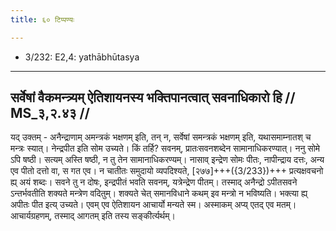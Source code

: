 ```yaml
---
title: ६० टिप्पण्यः

---
```

- 3/232: E2,4: yathābhūtasya

____________________________________________


## सर्वेषां वैकमन्त्र्यम् ऐतिशायनस्य भक्तिपानत्वात् सवनाधिकारो हि // MS_३,२.४३ //

यद् उक्तम् - अनैन्द्राणाम् अमन्त्रकं भक्षणम् इति, तन् न, सर्वेषां समन्त्रकं भक्षणम् इति, यथासमाम्नातश् च मन्त्रः स्यात्। नेन्द्रपीत इति सोम उच्यते। किं तर्हि? सवनम्, प्रातःसवनशब्देन सामानाधिकरण्यात्। ननु सोमे ऽपि षष्ठी। सत्यम् अस्ति षष्ठी, न तु तेन सामानाधिकरण्यम्। नासाव् इन्द्रेण सोमः पीतः, नापीन्द्राय दत्तः, अन्य एव पीतो दत्तो वा, स गत एव। न चातीतः समुदायो व्यपदिश्यते, [२७७]+++({3/233})+++ प्रत्यक्षवचनो ह्य् अयं शब्दः। सवने तु न दोषः, इन्द्रपीतं भवति सवनम्, यत्रेन्द्रेण पीतम्। तस्माद् अनैन्द्रो ऽपीतसवने ऽन्तर्भवतीति शक्यते मन्त्रेण वदितुम्। शक्यते चेत् समानविधाने कथम् इव मन्त्रो न भविष्यति। भक्त्या ह्य् अपीतः पीत इत्य् उच्यते। एवम् एव ऐतिशायन आचार्यो मन्यते स्म। अस्माकम् अप्य् एतद् एव मतम्। आचार्यग्रहणम्, तस्माद् आगतम् इति तस्य सङ्कीर्त्यर्थम्।